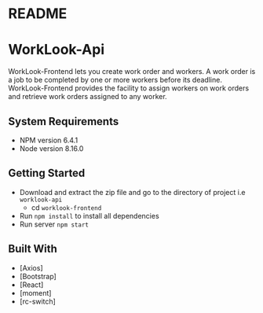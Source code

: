 # README

# WorkLook-Api
WorkLook-Frontend lets you create work order and workers. A work order is a job to be completed by one or more workers before its deadline. WorkLook-Frontend provides the facility to assign workers on work orders and retrieve work orders assigned to any worker.

## System Requirements
* NPM version  6.4.1
* Node version  8.16.0

## Getting Started
<!-- Assuming that npm is already installed on a system -->
* Download and extract the zip file and go to the directory of project i.e `worklook-api`
    * cd `worklook-frontend`
* Run `npm install` to install all dependencies
* Run server `npm start`


## Built With
* [Axios]
* [Bootstrap]
* [React]
* [moment]
* [rc-switch]
